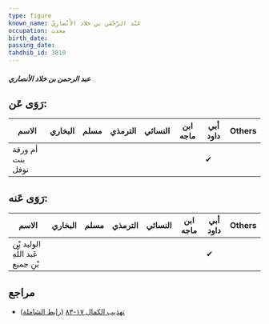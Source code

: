 ```yaml
---
type: figure
known_name: عَبْد الرَّحْمَن بن خلاد الأَنْصارِيّ
occupation: محدث
birth_date:
passing_date:
tahdhib_id: 3810
---
```

##### عبد الرحمن بن خلاد الأنصاري

## رَوَى عَن:
| الاسم            | البخاري | مسلم | الترمذي | النسائي | ابن ماجه | أبي داود | Others |
| ---------------- | ------- | ---- | ------- | ------- | -------- | -------- | ------ |
| أم ورقة بنت نوفل |         |      |         |         |          | ✔        |        |
## رَوَى عَنه:
| الاسم                             | البخاري | مسلم | الترمذي | النسائي | ابن ماجه | أبي داود | Others |
| --------------------------------- | ------- | ---- | ------- | ------- | -------- | -------- | ------ |
| الوليد بْن عَبد اللَّهِ بْنِ جميع |         |      |         |         |          | ✔        |        |
## مراجع
- [تهذيب الكمال ١٧-٨٣](obsidian://open?vault=Tahdhib-al-Kamal&file=Figures/٣٨١٠-عبد%20الرحمن%20بن%20خلاد%20الأنصاري) ([رابط الشاملة](https://shamela.ws/book/3722/8633))